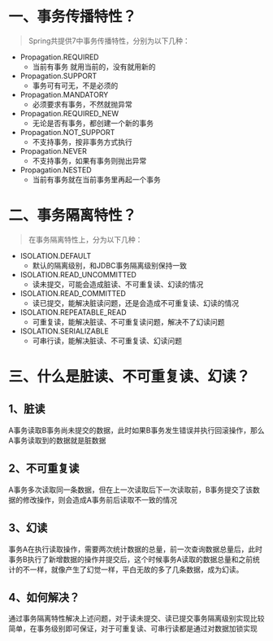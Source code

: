 # 一、事务传播特性？
> Spring共提供7中事务传播特性，分别为以下几种：

- Propagation.REQUIRED
  - 当前有事务 就用当前的，没有就用新的
- Propagation.SUPPORT
  - 事务可有可无，不是必须的
- Propagation.MANDATORY
  - 必须要求有事务，不然就抛异常
- Propagation.REQUIRED_NEW
  - 无论是否有事务，都创建一个新的事务
- Propagation.NOT_SUPPORT
  - 不支持事务，按非事务方式执行
- Propagation.NEVER
  - 不支持事务，如果有事务则抛出异常
- Propagation.NESTED
  - 当前有事务就在当前事务里再起一个事务

# 二、事务隔离特性？
> 在事务隔离特性上，分为以下几种：

- ISOLATION.DEFAULT
  - 默认的隔离级别，和JDBC事务隔离级别保持一致
- ISOLATION.READ_UNCOMMITTED
  - 读未提交，可能会造成脏读、不可重复读、幻读的情况
- ISOLATION.READ_COMMITTED
  - 读已提交，能解决脏读问题，还是会造成不可重复读、幻读的情况
- ISOLATION.REPEATABLE_READ
  - 可重复读，能解决脏读、不可重复读问题，解决不了幻读问题
- ISOLATION.SERIALIZABLE
  - 可串行读，能解决脏读、不可重复读、幻读问题

# 三、什么是脏读、不可重复读、幻读？
## 1、脏读
A事务读取B事务尚未提交的数据，此时如果B事务发生错误并执行回滚操作，那么A事务读取到的数据就是脏数据
## 2、不可重复读
A事务多次读取同一条数据，但在上一次读取后下一次读取前，B事务提交了该数据的修改操作，则会造成A事务前后读取不一致的情况
## 3、幻读
事务A在执行读取操作，需要两次统计数据的总量，前一次查询数据总量后，此时事务B执行了新增数据的操作并提交后，这个时候事务A读取的数据总量和之前统计的不一样，就像产生了幻觉一样，平白无故的多了几条数据，成为幻读。
## 4、如何解决？
通过事务隔离特性解决上述问题，对于读未提交、读已提交事务隔离级别实现比较简单，在事务级别即可保证，对于可重复读、可串行读都是通过对数据加锁实现